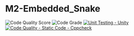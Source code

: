 # M2-Embedded_Snake

![Code Quality Score](https://api.codiga.io/project/30170/score/svg)
![Code Grade](https://api.codiga.io/project/30170/status/svg)
[![Unit Testing - Unity](https://github.com/Madhumithashanmugam/M2-Embedded_Snake/actions/workflows/unity.yml/badge.svg)](https://github.com/Madhumithashanmugam/M2-Embedded_Snake/actions/workflows/unity.yml)
[![Code Quality - Static Code - Cppcheck](https://github.com/Madhumithashanmugam/M2-Embedded_Snake/actions/workflows/cppcheck.yml/badge.svg)](https://github.com/Madhumithashanmugam/M2-Embedded_Snake/actions/workflows/cppcheck.yml)
